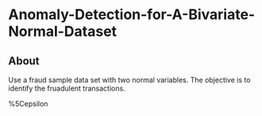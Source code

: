# Anomaly-Detection-for-A-Bivariate-Normal-Dataset
## About
Use a fraud sample data set with two normal variables. The objective is to identify the fruadulent transactions.

%5Cepsilon
